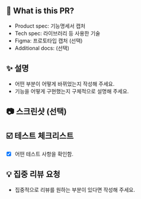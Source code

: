 ## 🔎 What is this PR?

- Product spec: 기능명세서 캡처
- Tech spec: 라이브러리 등 사용한 기술
- Figma: 프로토타입 캡처 (선택)
- Additional docs: (선택)

## ✨ 설명

- 어떤 부분이 어떻게 바뀌었는지 작성해 주세요.
- 기능을 어떻게 구현했는지 구체적으로 설명해 주세요.

## 📷 스크린샷 (선택)

## ☑️ 테스트 체크리스트

- [x] 어떤 테스트 사항을 확인함.

## 💡 집중 리뷰 요청

- 집중적으로 리뷰를 원하는 부분이 있다면 작성해 주세요.
